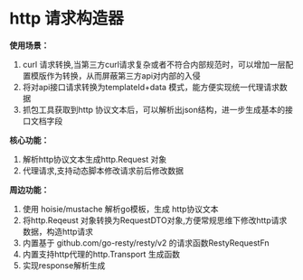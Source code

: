 # http 请求构造器

**使用场景：**
1. curl 请求转换,当第三方curl请求复杂或者不符合内部规范时，可以增加一层配置模版作为转换，从而屏蔽第三方api对内部的入侵
2. 将对api接口请求转换为templateId+data 模式，能方便实现统一代理请求数据
3. 抓包工具获取到http 协议文本后，可以解析出json结构，进一步生成基本的接口文档字段

**核心功能：**
 1. 解析http协议文本生成http.Request 对象
 2. 代理请求,支持动态脚本修改请求前后修改数据
 
**周边功能：** 
1. 使用 hoisie/mustache 解析go模板，生成 http协议文本
2. 将http.Reqeust 对象转换为RequestDTO对象,方便常规思维下修改http请求数据，构造http请求
3. 内置基于 github.com/go-resty/resty/v2 的请求函数RestyRequestFn
5. 内置支持http代理的http.Transport 生成函数
6. 实现response解析生成
